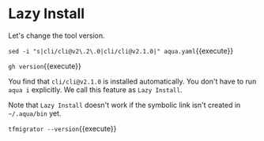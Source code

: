 # Lazy Install

Let's change the tool version.

`sed -i "s|cli/cli@v2\.2\.0|cli/cli@v2.1.0|" aqua.yaml`{{execute}}

`gh version`{{execute}}

You find that `cli/cli@v2.1.0` is installed automatically.
You don't have to run `aqua i` explicitly.
We call this feature as `Lazy Install`.

Note that `Lazy Install` doesn't work if the symbolic link isn't created in `~/.aqua/bin` yet.

`tfmigrator --version`{{execute}}

